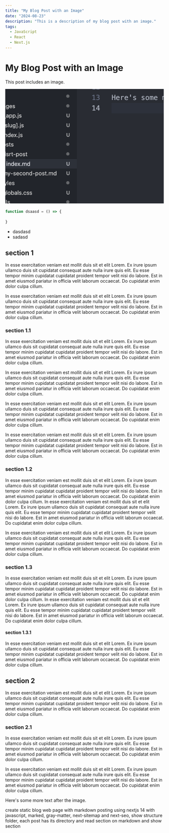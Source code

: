 ```yaml
---
title: "My Blog Post with an Image"
date: "2024-08-23"
description: "This is a description of my blog post with an image."
tags:
  - JavaScript
  - React
  - Next.js
---
```


# My Blog Post with an Image

This post includes an image.

![Alt text for the image](/images/image.png)

```js
function dsaasd = () => {

}
```
- dasdasd
- sadasd


## section 1
In esse exercitation veniam est mollit duis sit et elit Lorem. Ex irure ipsum ullamco duis sit cupidatat consequat aute nulla irure quis elit. Eu esse tempor minim cupidatat cupidatat proident tempor velit nisi do labore. Est in amet eiusmod pariatur in officia velit laborum occaecat. Do cupidatat enim dolor culpa cillum.

In esse exercitation veniam est mollit duis sit et elit Lorem. Ex irure ipsum ullamco duis sit cupidatat consequat aute nulla irure quis elit. Eu esse tempor minim cupidatat cupidatat proident tempor velit nisi do labore. Est in amet eiusmod pariatur in officia velit laborum occaecat. Do cupidatat enim dolor culpa cillum.
### section 1.1
In esse exercitation veniam est mollit duis sit et elit Lorem. Ex irure ipsum ullamco duis sit cupidatat consequat aute nulla irure quis elit. Eu esse tempor minim cupidatat cupidatat proident tempor velit nisi do labore. Est in amet eiusmod pariatur in officia velit laborum occaecat. Do cupidatat enim dolor culpa cillum.

In esse exercitation veniam est mollit duis sit et elit Lorem. Ex irure ipsum ullamco duis sit cupidatat consequat aute nulla irure quis elit. Eu esse tempor minim cupidatat cupidatat proident tempor velit nisi do labore. Est in amet eiusmod pariatur in officia velit laborum occaecat. Do cupidatat enim dolor culpa cillum.

In esse exercitation veniam est mollit duis sit et elit Lorem. Ex irure ipsum ullamco duis sit cupidatat consequat aute nulla irure quis elit. Eu esse tempor minim cupidatat cupidatat proident tempor velit nisi do labore. Est in amet eiusmod pariatur in officia velit laborum occaecat. Do cupidatat enim dolor culpa cillum.

In esse exercitation veniam est mollit duis sit et elit Lorem. Ex irure ipsum ullamco duis sit cupidatat consequat aute nulla irure quis elit. Eu esse tempor minim cupidatat cupidatat proident tempor velit nisi do labore. Est in amet eiusmod pariatur in officia velit laborum occaecat. Do cupidatat enim dolor culpa cillum.
### section 1.2
In esse exercitation veniam est mollit duis sit et elit Lorem. Ex irure ipsum ullamco duis sit cupidatat consequat aute nulla irure quis elit. Eu esse tempor minim cupidatat cupidatat proident tempor velit nisi do labore. Est in amet eiusmod pariatur in officia velit laborum occaecat. Do cupidatat enim dolor culpa cillum.
In esse exercitation veniam est mollit duis sit et elit Lorem. Ex irure ipsum ullamco duis sit cupidatat consequat aute nulla irure quis elit. Eu esse tempor minim cupidatat cupidatat proident tempor velit nisi do labore. Est in amet eiusmod pariatur in officia velit laborum occaecat. Do cupidatat enim dolor culpa cillum.

In esse exercitation veniam est mollit duis sit et elit Lorem. Ex irure ipsum ullamco duis sit cupidatat consequat aute nulla irure quis elit. Eu esse tempor minim cupidatat cupidatat proident tempor velit nisi do labore. Est in amet eiusmod pariatur in officia velit laborum occaecat. Do cupidatat enim dolor culpa cillum.
### section 1.3
In esse exercitation veniam est mollit duis sit et elit Lorem. Ex irure ipsum ullamco duis sit cupidatat consequat aute nulla irure quis elit. Eu esse tempor minim cupidatat cupidatat proident tempor velit nisi do labore. Est in amet eiusmod pariatur in officia velit laborum occaecat. Do cupidatat enim dolor culpa cillum.
In esse exercitation veniam est mollit duis sit et elit Lorem. Ex irure ipsum ullamco duis sit cupidatat consequat aute nulla irure quis elit. Eu esse tempor minim cupidatat cupidatat proident tempor velit nisi do labore. Est in amet eiusmod pariatur in officia velit laborum occaecat. Do cupidatat enim dolor culpa cillum.
#### section 1.3.1
In esse exercitation veniam est mollit duis sit et elit Lorem. Ex irure ipsum ullamco duis sit cupidatat consequat aute nulla irure quis elit. Eu esse tempor minim cupidatat cupidatat proident tempor velit nisi do labore. Est in amet eiusmod pariatur in officia velit laborum occaecat. Do cupidatat enim dolor culpa cillum.

## section 2
In esse exercitation veniam est mollit duis sit et elit Lorem. Ex irure ipsum ullamco duis sit cupidatat consequat aute nulla irure quis elit. Eu esse tempor minim cupidatat cupidatat proident tempor velit nisi do labore. Est in amet eiusmod pariatur in officia velit laborum occaecat. Do cupidatat enim dolor culpa cillum.

### section 2.1
In esse exercitation veniam est mollit duis sit et elit Lorem. Ex irure ipsum ullamco duis sit cupidatat consequat aute nulla irure quis elit. Eu esse tempor minim cupidatat cupidatat proident tempor velit nisi do labore. Est in amet eiusmod pariatur in officia velit laborum occaecat. Do cupidatat enim dolor culpa cillum.

In esse exercitation veniam est mollit duis sit et elit Lorem. Ex irure ipsum ullamco duis sit cupidatat consequat aute nulla irure quis elit. Eu esse tempor minim cupidatat cupidatat proident tempor velit nisi do labore. Est in amet eiusmod pariatur in officia velit laborum occaecat. Do cupidatat enim dolor culpa cillum.

Here's some more text after the image.

create static blog web page with markdown posting using nextjs 14 with javascript, marked, gray-matter, next-sitemap and next-seo, show structure folder, each post has its directory and read section on markdown and show section